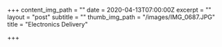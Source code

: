 +++
content_img_path = ""
date = 2020-04-13T07:00:00Z
excerpt = ""
layout = "post"
subtitle = ""
thumb_img_path = "/images/IMG_0687.JPG"
title = "Electronics Delivery"

+++
